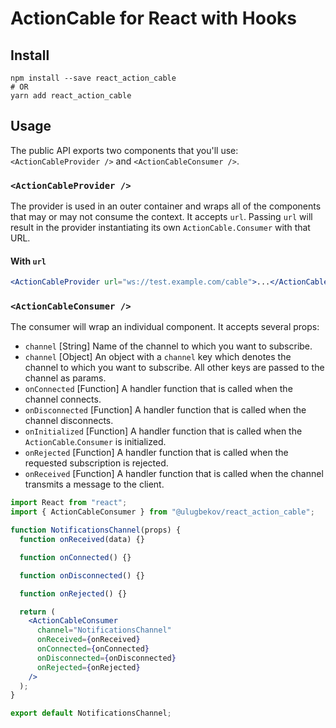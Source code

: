# ActionCable for React with Hooks

## Install

```shell
npm install --save react_action_cable
# OR
yarn add react_action_cable
```

## Usage

The public API exports two components that you'll use: `<ActionCableProvider />` and `<ActionCableConsumer />`.

### `<ActionCableProvider />`

The provider is used in an outer container and wraps all of the components that may or may not consume the context. It accepts `url`. Passing `url` will result in the provider instantiating its own `ActionCable.Consumer` with that URL.

#### With `url`

```jsx
<ActionCableProvider url="ws://test.example.com/cable">...</ActionCableProvider>
```

### `<ActionCableConsumer />`

The consumer will wrap an individual component. It accepts several props:

- `channel` [String] Name of the channel to which you want to subscribe.
- `channel` [Object] An object with a `channel` key which denotes the channel to which you want to subscribe. All other keys are passed to the channel as params.
- `onConnected` [Function] A handler function that is called when the channel connects.
- `onDisconnected` [Function] A handler function that is called when the channel disconnects.
- `onInitialized` [Function] A handler function that is called when the `ActionCable`.`Consumer` is initialized.
- `onRejected` [Function] A handler function that is called when the requested subscription is rejected.
- `onReceived` [Function] A handler function that is called when the channel transmits a message to the client.

```jsx
import React from "react";
import { ActionCableConsumer } from "@ulugbekov/react_action_cable";

function NotificationsChannel(props) {
  function onReceived(data) {}

  function onConnected() {}

  function onDisconnected() {}

  function onRejected() {}

  return (
    <ActionCableConsumer
      channel="NotificationsChannel"
      onReceived={onReceived}
      onConnected={onConnected}
      onDisconnected={onDisconnected}
      onRejected={onRejected}
    />
  );
}

export default NotificationsChannel;
```
